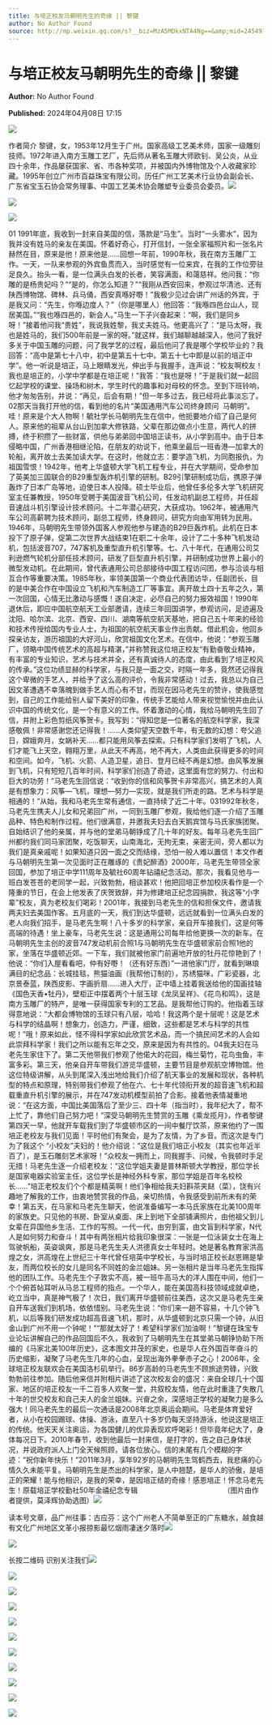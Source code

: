 ```yaml
---
title: 与培正校友马朝明先生的奇缘 || 黎键
author: No Author Found
source: http://mp.weixin.qq.com/s?__biz=MzA5MDkxNTA4Ng==&amp;mid=2454914902&amp;idx=1&amp;sn=f671249a6a93428d1fff3cb00d355287&amp;chksm=87a3cf37b0d446219616ef7a5446f159fdd49cff5eaf4842b9e081717c84141edaf3685e41f3&poc_token=HJ_Do2ejHyO-wNZGG8Q1S8FdPgy1YBBEob-nUEme
---
```


# 与培正校友马朝明先生的奇缘 || 黎键

**Author:** No Author Found

**Published:** 2024年04月08日 17:15

![](https://mmbiz.qpic.cn/mmbiz_jpg/PJWG74pLsMayvR1AyLpp1OwsWXJhmAMu6hEnyJ4hyVxh2jeFxNGwngJfdXCj1cuXFPwvvJjPH1NhDydQF15CRA/640?wx_fmt=jpeg)



作者简介 黎键，女，1953年12月生于广州。国家高级工艺美术师，国家一级雕刻技师。1972年进入南方玉雕工艺厂，先后师从著名玉雕大师欧钊、吴公炎，从业四十余年，作品屡获国家、省、市各种奖项，并被国内外博物馆及个人收藏家珍藏。1995年创立广州市百益珠宝有限公司。历任广州工艺美术行业协会副会长、广东省宝玉石协会常务理事、中国工艺美术协会雕塑专业委员会委员。![](https://mmbiz.qpic.cn/mmbiz_gif/bL2iaicTYdZn65AWYKUfgF0tmzWiazXZ2SKplTrIaNLWbEms1nVxYmPsbqUVjS91KDoRA8vQoB1iaDGzu3vgcSAs4g/640?wx_fmt=gif)

![](https://mmbiz.qpic.cn/mmbiz_png/bL2iaicTYdZn65AWYKUfgF0tmzWiazXZ2SKEhsYUia18IfjjoNGpZTvxnicMrRbmWoaAHgWDAWkSjOfWdvtREa4rYZQ/640?wx_fmt=png)

![](https://mmbiz.qpic.cn/mmbiz_jpg/PJWG74pLsMYKflicoYPwfaWwwAZXbDxUm0Uj9nh059z9NNrAW31k6UxsnyvGN2ah9DnujicGM5ssAq2nFlTib1k5g/640)



01 1991年底，我收到一封来自美国的信，落款是“马生”。当时“一头雾水”，因为我并没有姓马的亲友在美国。怀着好奇心，打开信封，一张全家福照片和一张名片赫然在目，原来是他！原来他是……回想一年前，1990年秋，我在南方玉雕厂工作。一天，一队来参观的外宾鱼贯而入，当时感觉有一位来宾，在我的工作位旁驻足良久。抬头一看，是一位满头白发的长者，笑容满面，和蔼慈祥。他问我：“你雕的是杨贵妃吗？”“是的，你怎么知道？”“我刚从西安回来，参观过华清池、还有陕西博物馆、碑林、兵马俑，西安真喺好嘢！”我极少见过会讲广州话的外宾，于是我又问：“先生，你喺边度人？”（你是哪里人）他回答：“我喺四邑台山人，现居美国。”“我也喺四邑的，新会人。”马生一下子兴奋起来：“啊，我们是同乡呀！”接着他问我“贵姓”，我说我姓黎，我丈夫姓马。他更高兴了：“是马太呀，我也是姓马的，我们500年前是一家的呀。”就这样，我们越聊越越深入，他问了我好多关于中国玉雕的问题，问了我学艺的过程，最后他问了我是哪个学校毕业的？我回答：“高中是第七十八中，初中是第五十七中。第五十七中即是以前的培正中学”。他一听说是培正，马上眼睛发光，伸出手与我握手，连声说：“校友啊校友！我也是培正的，小学中学都是在培正呢！”我答：“我也是呀！”于是我们就一起回忆起学校的课堂、操场和树木，学生时代的趣事和对母校的怀念。至到下班铃响，他才匆匆告别，并说：“再见，后会有期！”但一年多过去，我已经将此事淡忘了。02那天当我打开他的信，看到他的名片“美国通用汽车公司终身顾问  马朝明”。哇！原来是个大人物啊！毓社学长马朝明先生在信中，他扼要地介绍了自己是何人。原来他的祖辈从台山到加拿大修铁路，父辈在那边做点小生意，两代人的拼搏，终于积攒了一些财富，供他与弟弟回中国培正读书，从小学到高中。由于日本侵略中国，广州香港相继沦陷，在朋友的劝说下，他乘坐最后一班香港—加拿大的轮船，离开故土去美加读大学。在这时，他就立志：要学造飞机，为同胞报仇，为祖国雪恨！1942年，他考上华盛顿大学飞机工程专业，并在大学期间，受命参加了英美加三国联合的B29重型轰炸机引擎的研制。B29引擎研制成功后，携原子弹轰炸了日本广岛等地，迫使日本人投降。硕士毕业后，他曾任多伦多大学飞机研究室主任兼教授，1950年受聘于美国波音飞机公司，任发动机副总工程师，并任超音速战斗机引擎设计技术顾问。十二年潜心研究，大获成功。1962年，被通用汽车公司高薪聘为技术顾问，副总工程师，终身顾问，研究方向由军用转为民用。1946年，马朝明先生带领外国客人参观他参与建造的B29巨轰炸机。此机在日本投下了原子弹，促第二次世界大战结束1在职二十余年，设计了二十多种飞机发动机，包括波音707，747客机及重型直升机引擎等。七、八十年代，在通用公司艾利逊燃气轮机分部任技术顾问，研发了巨型直升机引擎，并研制成功世界上最小的微型发动机。在此期间，曾代表通用公司总部接待中国工程访问团，参与洽谈与相互合作等重要决策。1985年秋，率领美国第一个商业代表团访华，任副团长，目的是中美合作在中国设立飞机和汽车制造工厂等事宜。离开故土四十五年之久，第一次回国，心情无比激动与感慨！遂自决定，必尽自己的努力报效祖国！1990年退休后，即应中国航空航天工业部邀请，连续三年回国讲学，参观访问，足迹遍及沈阳、哈尔滨、北京、西安、四川、湖南等航空航天基地，把自己五十年来的经验和技术传授给国内专业人士，为祖国的航空航天事业作出贡献。借此机会，他回乡探亲访友，游历祖国的大好河山，欣赏祖国文化艺术。在信中，他说：“参观玉雕厂，领略中国传统艺术的高超与精湛，”并称赞我这位培正校友“有勤奋敬业精神，有丰富的专业知识，艺术与技术并全，还有真诚待人的态度，由此看到了培正校风的传承。”这位功绩显赫的科学家，与我只是一面之交，时隔一年多，竟然还记得我这个卑微的手艺人，并给予了这么高的评价，令我非常感动！过去，我总以为自己因文革遭遇不幸落魄到做手艺人而心有不甘，而现在因马老先生的赞许，使我感觉到，自己的工作能给别人留下美好的印象，传统手艺能给人带来视觉愉悦并由此认识中国的传统文化，是一个有意义的工作。怀着激动的心情，我给马朝明先生回了信，并附上彩色剪纸风筝贺卡。我写到：“得知您是一位著名的航空科学家，我深感敬佩！非常感谢您还记得我！……人类仰望天空数千年，有无数的幻想：夸父追日，嫦娥奔月，女娲补天……都只能用风筝去探索。只有科学家们发明了飞机，人们才能飞上天空，翱翔万里，从此天不再高，地不再大，人类由此获得更多的时间和空间。如今，飞机、火箭、人造卫星，追日、登月已经不再是幻想。由风筝发展到飞机，只有短短几百年时间，科学家们创造了奇迹，这里面有您的努力、付出和巨大的功劳！”马老先生回信说：“收到你的信和风筝贺卡非常高兴，搞艺术的人真是有想象力：风筝—飞机，理想—努力—实现，就是我们所走的路。艺术与科学是相通的！”从始，我和马老先生常有通信，一直持续了近二十年。031992年秋冬，马老先生携夫人儿女和兄弟回广州，一同到玉雕厂参观，我给他们逐一介绍了玉雕品种、特色和制作过程。他们很满意，并邀我夫妇去白天鹅宾馆与马氏家族团聚。自始结识了他的亲属，并与他的堂弟马朝铮成了几十年的好友。每年马老先生回广州都约我们同马家团聚，吃饭聊天，山南海北，无拘无束，亲密无间，旁人都以为我们是真亲戚呢！如果知道只因一面之交而结缘，恐怕一般人难以置信！本文作者与马朝明先生第一次见面时正在雕琢的《贵妃醉酒》2000年，马老先生带领全家回国，参加了培正中学111周年及毓社60周年钻禧纪念活动。那次，我看见他与一班白发苍苍的老同学一起，兴致勃勃，相谈甚欢！他把回培正参加校庆看作是一个隆重的节日，在会上他发表了庆贺致辞，并为修建培正纪念园捐款，我这等“小字辈”校友，真为老校友们喝彩！2001年，我接到马老先生的信和担保文件，邀请我两夫妇去美国作客。五月底的一天，我们到达华盛顿，远远就看到一位满头白发的老人向我们招手，是马老先生啊！八十多岁的科学家，亲自开车接我们，这是何等高端的待遇！坐上豪车，马老先生说：这是通用公司每年给他更换一次的新车。在马朝明先生主创的波音747发动机前合照1与马朝明先生在华盛顿家前合照1他的家，坐落在华盛顿近郊。一下车，我们就被他家门前遍地开放的牡丹花惊艳到了！他说：“你们入屋看看吧，仲有好嘢！（还有好东西）”一进他家门厅，就看到琳琅满目的纪念品：长城挂毯，熊猫油画（我帮他订制的），苏绣猫咪，广彩瓷器，北京景泰蓝，陕西皮影、字画折扇……进入大厅，正中墙上挂着我送给他的国画挂轴《国色天香•牡丹》，壁柜正中摆着两个十层玉球《龙凤呈祥》、《花鸟和鸣》，这是南方玉雕厂的特产，是唯一获得国家专利的工艺品。是我帮他订购的。他指着玉球得意地说：“大都会博物馆的玉球只有八层，哈哈！我这两个是十层呢！这是艺术与科学的结晶啊！想象力，创造力，严谨，细致，这些都是艺术与科学的共性呢！”哦！原来如此，怪不得科学家如此欣赏艺术品，而一个搞民间艺术的人会如此崇拜科学家！我们之所以能有忘年之交，原来是因为有共性的。04我夫妇在马老先生家住下了。第二天他带我们参观了他偌大的花园，梅兰菊竹，花鸟虫鱼，丰富多彩。第三天，他亲自开车带我们游览华盛顿，主要节目是参观航空博物馆。他这位特级讲解，从头到尾深入浅出地给我们介绍了航天事业的发展和现状，各种机型的特点和原理，特别带我们参观了他在六、七十年代领衔开发的超音速飞机和超载重直升机引擎的展示，并在747发动机模型前拍了合影。接着他表情凝重地说：“在这方面，中国比美国落后了至少三、四十年（指当时），我年纪大了，帮不上忙了，靠他们自己努力吧！”深受马朝明先生赞赏的玉雕《乘龙揽月》，作者黎键第四天一早，他就开车载我们到了华盛顿市区的一间中餐厅饮茶，原来他约了一围培正老校友与我们见面！平时他们有聚会，是为了友情，为了乡音。而这次是专门为了我这个 “小校友”夫妇的！他介绍说：“这位是我们培正小校友（其实也年近半百了），是玉石雕刻艺术家呀！”众校友一拥而上，同我握手、问候，令我顿时手足无措！马老先生逐一介绍老校友：“这位学姐夫妻是普林斯顿大学教授，那位学长是国家电器实验室主任，这位学长是神经外科专家，那位学姐是百年名校校长……”培正老校友们个个都是精英啊！他们争相给我夫妇斟茶夹餸（菜），饶有兴趣地了解我的工作，由衷地赞赏我的作品，亲切热情，令我感受到前所未有的荣幸！第五天，在马家和马老先生聊天，他说准备编写一本马氏家族在北美100周年的家族史。只见他的书房、卧室从桌面、床上到地下全部铺满照片，由他祖父到儿女辈在异国他乡生活、工作的写照。一代一代，由穷到富，由文盲到科学家，N代人是如何努力和奋斗！其中有两张相片给我印象很深：一张是一位泳装女士在海上驾驶帆船，英姿飒爽，那是马老先生夫人洪德真女士年轻时。她是著名教育家洪高煌之女，洪高煌在上世纪三十年代曾任培英中学校长，与当时培正校长赵恩赐是挚友，而两位校长的女儿是同名不同姓的金兰姐妹。另一张相片是当年马老先生指挥他的团队工作。马老先生个子敦实不高，被一班牛高马大的洋人围在中间，他们一个个俯首帖耳听从马总工程师的指点。一个华人，能在美国高科技领域成就卓绝，屹立当中，真是神气极了！次日，我们离开华盛顿前往美西，这次又是马老先生亲自开车送我们到机场，依依惜别。马老先生说：“你们来一趟不容易，十几个钟飞机，以后等我们研发成功超高音速飞机，那时，从华盛顿到北京只需一个钟，从旧金山到广州不用一个钟呢！”“那就太好了！希望科学家们加油啊！”黎键在珠宝专业论坛讲解自己的作品回国后不久，我收到了马朝明先生在其堂弟马朝铮协助下所编的《马家北美100年历史》，这本图文并茂的家史，也是华人在外国百年奋斗的历史缩影，凝聚了马老先生几年的心血，呈现出海外拳拳赤子之心！2006年，全球培正校友联欢会在美国洛杉矶举行。86岁高龄的马老先生不顾旅途劳碌，兴致勃勃前往参加。随后他来信并附相片讲述了这次校友会的盛况：来自全球几十个国家、地区的培正校友一千二百多人欢聚一堂，共叙校友情，他在此时重逢了失散几十年的世交校友和自己夫人的金兰姐妹。兴奋之余，深感培正学校的凝聚力是多么强大！同马老先生的最后一次通话是2008年北京奥运会期间。马老是体育爱好者，从小在校园踢球、体操、游泳，直至八十多岁仍每天坚持游泳，他说这是培正的传统。他天天关注奥运，为各国健儿的优异表现欢呼喝彩！但毕竟年纪大了，身体每况日下。2010年春节，收到他最后一封来信，是打字的，告之自己身体状况，并说政府派人上门全天候照顾，请各位放心。信的末尾有几个模糊的字迹：“祝你新年快乐！”2011年3月，享年92岁的马朝明先生驾鹤西去，我悲痛的心情久久未能平复。马朝明先生是杰出的科学家，是人中翘楚，是华人的骄傲，是培正的荣耀！能与他相识，是我的荣幸，是因培正结的奇缘！感恩培正！怀念马老先生！原载培正学校勤社50年金禧纪念专辑                                           （图片由作者提供，莫泽辉协助选图）![](https://mmbiz.qpic.cn/mmbiz_jpg/PJWG74pLsMYKflicoYPwfaWwwAZXbDxUm39oy2xwGItm4sXRIm3eoTJC1bBicPNosT5wkgpmPPXrN8lZpm0XbIzg/640)

读本号文章，品广州往事：古应芬：这个广州老人不简单至正的广东糖水，越食越有文化广州地区文革小报掠影最忆烟雨凄迷夕落时![](https://mmbiz.qpic.cn/mmbiz_gif/Ljib4So7yuWj0euzhSSicTsfxP6FrZnOtmDxU1mZVfP2eY8XX7VxQfZ0OomE4OiaeibmPULK8W9BD0thEo2wwyGACg/640?wx_fmt=gif&from=appmsg)

![](https://mmbiz.qpic.cn/mmbiz_jpg/PJWG74pLsMYKflicoYPwfaWwwAZXbDxUmWCIfibQGfOeicicHaEKlS4iaMK7W0OYIwTozW7GliaeNl1iazc5k8sVk9W2Q/640)

长按二维码 识别关注我们![](https://mmbiz.qpic.cn/mmbiz_png/Ljib4So7yuWhscwv0r45Rz0CYSZ99JxcQtNQUiaciciaeLPjUibMHjtanp9M5fOiajmuxc02cAZIZykWYA3roCgDBIEA/640?wx_fmt=png)

![](https://mmbiz.qpic.cn/mmbiz_jpg/PJWG74pLsMYKflicoYPwfaWwwAZXbDxUmtUSRtmaYvvickcuQPibBBj8mibOksfw7vvkFUp4nW7dsKPAmZ9eNDNH7g/640)

![](https://mmbiz.qpic.cn/mmbiz_jpg/PJWG74pLsMYKflicoYPwfaWwwAZXbDxUmF4y0ZSUgJKwGh7LgjHpkLzFl1J9ia8pvoChcgKhvx3BPQMxwPOUNIuQ/640)

![](https://mmbiz.qpic.cn/mmbiz_png/Ljib4So7yuWhscwv0r45Rz0CYSZ99JxcQtNQUiaciciaeLPjUibMHjtanp9M5fOiajmuxc02cAZIZykWYA3roCgDBIEA/640?wx_fmt=png)

![](https://mmbiz.qpic.cn/mmbiz_jpg/PJWG74pLsMYKflicoYPwfaWwwAZXbDxUmEV2a7EsOqkZkkf3icZ1BCicc23Zw1GXDDHz3zZhuMicj8OrQfdYcCWbGQ/640)

![](https://mmbiz.qpic.cn/mmbiz_png/Ljib4So7yuWhscwv0r45Rz0CYSZ99JxcQtNQUiaciciaeLPjUibMHjtanp9M5fOiajmuxc02cAZIZykWYA3roCgDBIEA/640?wx_fmt=png)

![](https://mmbiz.qpic.cn/mmbiz_jpg/PJWG74pLsMYKflicoYPwfaWwwAZXbDxUmVSlDwrpTIDIaRxRqgZKAQQMiaSPEpg1CpjqnuzU8PHp6WGu2sDZv2wQ/640?wx_fmt=jpeg&from=appmsg)

![](https://mmbiz.qpic.cn/mmbiz_jpg/PJWG74pLsMYKflicoYPwfaWwwAZXbDxUmwJalwibfk2WZwLfx92kb8GJuk8biciaJF8JJJoDOZaibTTRnn3u7qUByUg/640)

![](https://mmbiz.qpic.cn/mmbiz_gif/PJWG74pLsMYf2b50xFTbTsibmjv5gNVOxZegUj8mrKtpuzCpBAYnQw9duHfIcNnUzicicnGUSv4EWPSTRAPvV9g3w/640?wx_fmt=gif&tp=webp&wxfrom=5&wx_lazy=1)

![](https://mmbiz.qpic.cn/mmbiz_gif/LZjKIN1WiaWibiaaAVbWazMfWZxtYPRFouBZIgjk1pvUJxBoic7u5ALicabk68jw9hclI0qBMXLgiaianXjicQ3cbPGopw/640?tp=webp&wxfrom=5&wx_lazy=1&wx_fmt=gif)

![](https://mmbiz.qpic.cn/mmbiz_jpg/PJWG74pLsMazV2RHiaTlhYBA8U8J1HK9rWHnBRRAsibyxWmtIFxjS6Bgibk77Pm6ibDJXawjkpCricb1RwvEMrsTU2Q/640?tp=webp&wxfrom=5&wx_lazy=1&wx_co=1&wx_fmt=other)



